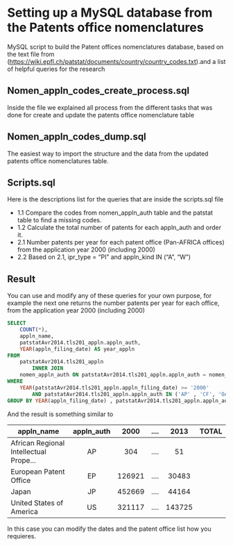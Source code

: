 # Setting up a MySQL database from the Patents office nomenclatures 
MySQL script to build the Patent offices nomenclatures database, based on the text file from (https://wiki.epfl.ch/patstat/documents/country/country_codes.txt).and a list of helpful queries for the research

##  Nomen_appln_codes_create_process.sql
Inside the file we explained all process from the different tasks that was done for create and update the patents office nomenclature table 

##  Nomen_appln_codes_dump.sql
The easiest way to import the structure and the data from the updated patents office nomenclatures table.

##  Scripts.sql
Here is the descriptions list for the queries that are inside the scripts.sql file

* 1.1 Compare the codes from nomen_appln_auth table and the patstat table to find a missing codes.  
* 1.2 Calculate the total number of patents for each appln_auth and order it.
* 2.1 Number patents per year for each patent office (Pan-AFRICA offices) from the application year 2000 (including 2000)
* 2.2 Based on 2.1, ipr_type = “PI” and appln_kind IN (“A”, “W”)

##  Result

You can use and modify any of these queries for your own purpose, for example the next one returns the number patents per year for each office, from the application year 2000 (including 2000)

```sql
SELECT 
    COUNT(*),
    appln_name,
    patstatAvr2014.tls201_appln.appln_auth,
    YEAR(appln_filing_date) AS year_appln
FROM
    patstatAvr2014.tls201_appln
        INNER JOIN
    nomen_appln_auth ON patstatAvr2014.tls201_appln.appln_auth = nomen_appln_auth.appln_auth
WHERE
    YEAR(patstatAvr2014.tls201_appln.appln_filing_date) >= '2000'
        AND patstatAvr2014.tls201_appln.appln_auth IN ('AP' , 'CF', 'OA')
GROUP BY YEAR(appln_filing_date) , patstatAvr2014.tls201_appln.appln_auth;
```

And the result is something similar to

| appln_name    						| appln_auth    | 2000  | ....  | 2013  | TOTAL	|		
| --------------------------------------|:-------------:| :----:|:-----:|:-----:|:-----:|
| African Regional Intellectual Prope...| AP		    | 304   | ....  |  51   | 	    |
| European Patent Office     			| EP            | 126921| ....  | 30483 |       |
| Japan 							    | JP            | 452669| ....  | 44164 |       |
| United States of America 			    | US            | 321117| ....  | 143725|       |

In this case you can modify the dates and the patent office list how you requieres.

